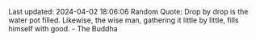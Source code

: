 Last updated: 2024-04-02 18:06:06
Random Quote: Drop by drop is the water pot filled. Likewise, the wise man, gathering it little by little, fills himself with good. - The Buddha
